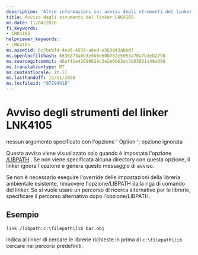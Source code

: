 ```yaml
---
description: 'Altre informazioni su: avvisi degli strumenti del linker LNK4105'
title: Avviso degli strumenti del linker LNK4105
ms.date: 11/04/2016
f1_keywords:
- LNK4105
helpviewer_keywords:
- LNK4105
ms.assetid: 6c7bebf4-4ea6-4533-a6ed-e563d43abbd7
ms.openlocfilehash: 6536273a0b3e5b6e60b782e5953a70a7b3eb2798
ms.sourcegitcommit: d6af41e42699628c3e2e6063ec7b03931a49a098
ms.translationtype: MT
ms.contentlocale: it-IT
ms.lasthandoff: 12/11/2020
ms.locfileid: "97294418"
---
```

# <a name="linker-tools-warning-lnk4105"></a>Avviso degli strumenti del linker LNK4105

nessun argomento specificato con l'opzione ' Option '; opzione ignorata

Questo avviso viene visualizzato solo quando è impostata l'opzione [/LIBPATH](../../build/reference/libpath-additional-libpath.md) . Se non viene specificata alcuna directory con questa opzione, il linker ignora l'opzione e genera questo messaggio di avviso.

Se non è necessario eseguire l'override delle impostazioni della libreria ambientale esistente, rimuovere l'opzione/LIBPATH dalla riga di comando del linker. Se si vuole usare un percorso di ricerca alternativo per le librerie, specificare il percorso alternativo dopo l'opzione/LIBPATH.

## <a name="example"></a>Esempio

```
link /libpath:c:\filepath\lib bar.obj
```

indica al linker di cercare le librerie richieste in prima di `c:\filepath\lib` cercare nei percorsi predefiniti.
